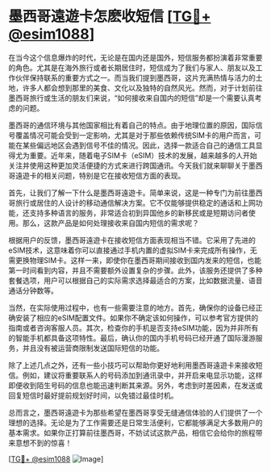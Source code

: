# 墨西哥遠遊卡怎麽收短信 [[TG💪+ @esim1088](https://t.me/s/esim1088)]

在当今这个信息爆炸的时代，无论是在国内还是国外，短信服务都扮演着非常重要的角色。尤其是在海外旅行或者长期居住时，短信成为了我们与家人、朋友以及工作伙伴保持联系的重要方式之一。而当我们提到墨西哥，这片充满热情与活力的土地，许多人都会想到那里的美食、文化以及独特的自然风光。然而，对于计划前往墨西哥旅行或生活的朋友们来说，“如何接收来自国内的短信”却是一个需要认真考虑的问题。

墨西哥的通信环境与其他国家相比有着自己的特点。由于地理位置的原因，国际信号覆盖情况可能会受到一定影响，尤其是对于那些依赖传统SIM卡的用户而言，可能在某些偏远地区会遇到信号不佳的情况。因此，选择一款适合自己的通信工具显得尤为重要。近年来，随着电子SIM卡（eSIM）技术的发展，越来越多的人开始关注并使用这种更加灵活便捷的方式来进行跨国通讯。今天我们就来聊聊关于墨西哥遠遊卡的相关问题，特别是它在接收短信方面的表现。

首先，让我们了解一下什么是墨西哥遠遊卡。简单来说，这是一种专门为前往墨西哥旅行或居住的人设计的移动通信解决方案。它不仅能够提供稳定的通话和上网功能，还支持多种语言的服务，非常适合初到异国他乡的新移民或是短期访问者使用。那么，这款产品是如何处理接收来自国内短信的需求呢？

根据用户的反馈，墨西哥遠遊卡在接收短信方面表现相当不错。它采用了先进的eSIM技术，这意味着你可以直接通过手机内置的虚拟SIM卡来完成所有操作，无需更换物理SIM卡。这样一来，即使你在墨西哥期间接收到国内发来的短信，也能第一时间看到内容，并且不需要额外设置复杂的步骤。此外，该服务还提供了多种套餐选项，用户可以根据自己的实际需求选择最适合的方案，比如数据流量、语音通话分钟数等。

当然，在实际使用过程中，也有一些需要注意的地方。首先，确保你的设备已经正确安装了相应的eSIM配置文件。如果你不确定该如何操作，可以参考官方提供的指南或者咨询客服人员。其次，检查你的手机是否支持eSIM功能，因为并非所有的智能手机都具备这项特性。最后，确认你的国内手机号码已经开通了国际漫游服务，并且没有被运营商限制发送国际短信的功能。

除了上述几点之外，还有一些小技巧可以帮助你更好地利用墨西哥遠遊卡来接收短信。例如，建议将重要联系人的号码添加到通讯录中，并开启来电显示功能，这样即便收到陌生号码的信息也能迅速判断其来源。另外，考虑到时差因素，在发送或回复短信时最好提前规划好时间，以免错过最佳时机。

总而言之，墨西哥遠遊卡为那些希望在墨西哥享受无缝通信体验的人们提供了一个理想的选择。无论是为了工作需要还是日常生活便利，它都能够满足大多数用户的基本需求。如果你正打算前往墨西哥，不妨试试这款产品，相信它会给你的旅程带来意想不到的惊喜！

[[TG💪+ @esim1088](https://t.me/s/esim1088) ![Image](https://i.postimg.cc/4NQfJmqS/Snipaste-2025-05-13-00-14-12.png)]